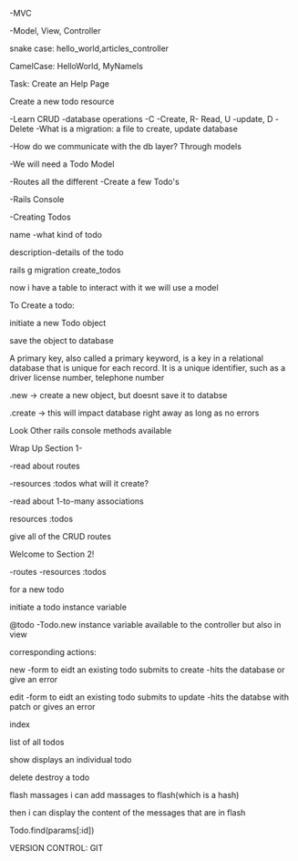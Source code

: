 -MVC

-Model, View, Controller

snake case: hello_world,articles_controller

CamelCase: HelloWorld, MyNameIs

Task: Create an Help Page

Create a new todo resource

-Learn CRUD -database operations
-C -Create, R- Read, U -update, D -Delete
-What is a migration:
a file to create, update database

-How do we communicate with the db layer? Through models

-We will need a Todo Model

-Routes all the different
-Create a few Todo's

-Rails Console

-Creating Todos

name -what kind of todo

description-details of the todo

rails g migration create_todos

now i have a table
to interact with it
we will use a model

To Create a todo:

initiate a new Todo object

save the object to database

A primary key, also called a primary keyword, is a key in a relational database that is unique for each record. It is a unique identifier, such as a driver license number, telephone number

.new -> create a new object, but doesnt save it to databse

.create -> this will impact database right away as long as no errors

Look Other rails console methods available

Wrap Up Section 1-

-read about routes

-resources :todos what will it create?

-read about 1-to-many associations

resources :todos

give all of the CRUD routes

Welcome to Section 2!

-routes
-resources :todos

for a new todo

initiate a todo instance variable

@todo -Todo.new
instance variable
available to the controller
but also in view

corresponding actions:

new -form to eidt an existing todo
submits to create -hits the database or give an error

edit -form to eidt an existing todo
submits to update -hits the databse with patch or gives an error

index

list of all todos

show
displays an individual todo

delete
destroy a todo

flash massages 
i can add massages to flash(which is a hash)

then i can display the content of the messages that are in flash

Todo.find(params[:id])

VERSION CONTROL: GIT